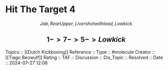 # Hit The Target 4

$$
Jab, Rear Upper, Liver shot with lead, Lowkick
$$

$$
1 -> 7 -> 5 -> Low kick
$$
---
Topics ::  [[Dutch Kickboxing]] 
Reference ::
Type :: #molecule
Creator :: [[Tiago Beowulf]]
Rating ::
TAF ::
Discussion ::
Dis_Topic :: 
Resolved ::
Date :: 2024-07-27 12:08
